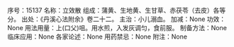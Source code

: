 序号：15137
名称：立效散
组成：蒲黄、生地黄、生甘草、赤茯苓（去皮）各等分。
出处：《丹溪心法附余》卷二十二。
主治：小儿溺血。
加减：None
功效：None
用法用量：上(口父)咀。用水煎，入发灰调匀，食前服。
制备方法：None
临床应用：None
各家论述：None
用药禁忌：None
附注：None
